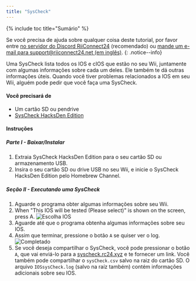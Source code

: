 ```yaml
---
title: "SysCheck"
---
```


{% include toc title="Sumário" %}

Se você precisa de ajuda sobre qualquer coisa deste tutorial, por favor entre [no servidor do Discord RiiConnect24](https://discord.gg/rc24) (recomendado) ou [mande um e-mail para support@riiconnect24.net (em inglês)](mailto:support@riiconnect24.net).
{: .notice--info}

Uma SysCheck lista todos os IOS e cIOS que estão no seu Wii, juntamente com algumas informações sobre cada um deles. Ele também te dá outras informações úteis. Quando você tiver problemas relacionados a IOS em seu Wii, alguém pode pedir que você faça uma SysCheck.

#### Você precisará de

* Um cartão SD ou pendrive
* [SysCheck HacksDen Edition](https://hbb1.oscwii.org/hbb/SysCheckHDE/SysCheckHDE.zip)

#### Instruções
##### Parte I - Baixar/Instalar

1. Extraia SysCheck HacksDen Edition para o seu cartão SD ou armazenamento USB.
2. Insira o seu cartão SD ou drive USB no seu Wii, e inicie o SysCheck HacksDen Edition pelo Homebrew Channel.

##### Seção II - Executando uma SysCheck

1. Aguarde o programa obter algumas informações sobre seu Wii.
2. When "This IOS will be tested (Please select)" is shown on the screen, press A. ![Escolha IOS](/images/SysCheck/1.png)
3. Aguarde até que o programa obtenha algumas informações sobre seu IOS.
4. Assim que terminar, pressione o botão `A` se quiser ver o log. ![Completado](/images/SysCheck/2.png)
5. Se você deseja compartilhar o SysCheck, você pode pressionar o botão `A`, que vai enviá-lo para a [syscheck.rc24.xyz](https://syscheck.rc24.xyz/) e te fornecer um link. Você também pode compartilhar o `sysCheck.csv` salvo na raiz do cartão SD. O arquivo `IOSsysCheck.log` (salvo na raíz também) contém informações adicionais sobre seu IOS.
